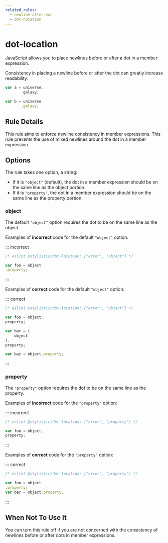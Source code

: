 ```yaml
---
related_rules:
  - newline-after-var
  - dot-notation
---
```


# dot-location

JavaScript allows you to place newlines before or after a dot in a member expression.

Consistency in placing a newline before or after the dot can greatly increase readability.

```js
var a = universe.
        galaxy;

var b = universe
       .galaxy;
```

## Rule Details

This rule aims to enforce newline consistency in member expressions. This rule prevents the use of mixed newlines around the dot in a member expression.

## Options

The rule takes one option, a string:

- If it is `"object"` (default), the dot in a member expression should be on the same line as the object portion.
- If it is `"property"`, the dot in a member expression should be on the same line as the property portion.

### object

The default `"object"` option requires the dot to be on the same line as the object.

Examples of **incorrect** code for the default `"object"` option:

::: incorrect

```js
/* eslint @stylistic/dot-location: ["error", "object"] */

var foo = object
.property;
```

:::

Examples of **correct** code for the default `"object"` option:

::: correct

```js
/* eslint @stylistic/dot-location: ["error", "object"] */

var foo = object.
property;

var bar = (
    object
).
property;

var baz = object.property;
```

:::

### property

The `"property"` option requires the dot to be on the same line as the property.

Examples of **incorrect** code for the `"property"` option:

::: incorrect

```js
/* eslint @stylistic/dot-location: ["error", "property"] */

var foo = object.
property;
```

:::

Examples of **correct** code for the `"property"` option:

::: correct

```js
/* eslint @stylistic/dot-location: ["error", "property"] */

var foo = object
.property;
var bar = object.property;
```

:::

## When Not To Use It

You can turn this rule off if you are not concerned with the consistency of newlines before or after dots in member expressions.
